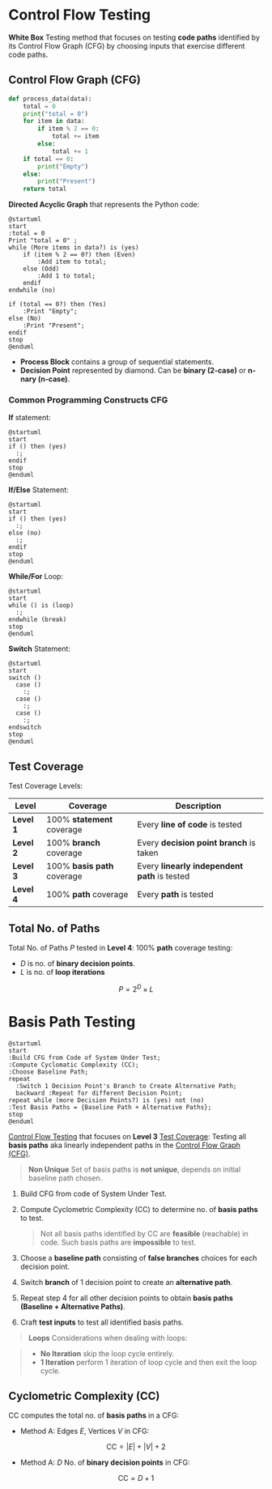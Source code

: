 # Control Flow Testing

**White Box** Testing method that focuses on testing **code paths** identified
by its Control Flow Graph (CFG) by choosing inputs that exercise different code paths.

## Control Flow Graph (CFG)

```python
def process_data(data):
    total = 0
    print("total = 0")
    for item in data:
        if item % 2 == 0:
            total += item
        else:
            total += 1
    if total == 0:
        print("Empty")
    else:
        print("Present")
    return total
```

**Directed Acyclic Graph** that represents the Python code:

```plantuml
@startuml
start
:total = 0
Print "total = 0" ;
while (More items in data?) is (yes)
    if (item % 2 == 0?) then (Even)
        :Add item to total;
    else (Odd)
        :Add 1 to total;
    endif
endwhile (no)

if (total == 0?) then (Yes)
    :Print "Empty";
else (No)
    :Print "Present";
endif
stop
@enduml
```

- **Process Block** contains a group of sequential statements.
- **Decision Point** represented by diamond. Can be **binary (2-case)** or **n-nary (n-case)**.

### Common Programming Constructs CFG

**If** statement:

```plantuml
@startuml
start
if () then (yes)
  :;
endif
stop
@enduml
```

**If/Else** Statement:

```plantuml
@startuml
start
if () then (yes)
  :;
else (no)
  :;
endif
stop
@enduml
```

**While/For** Loop:

```plantuml
@startuml
start
while () is (loop)
  :;
endwhile (break)
stop
@enduml
```

**Switch** Statement:

```plantuml
@startuml
start
switch ()
  case ()
    :;
  case ()
    :;
  case ()
    :;
endswitch
stop
@enduml
```

## Test Coverage

Test Coverage Levels:

| Level       | Coverage                     | Description                                   |
| ----------- | ---------------------------- | --------------------------------------------- |
| **Level 1** | 100% **statement** coverage  | Every **line of code** is tested              |
| **Level 2** | 100% **branch** coverage     | Every **decision point branch** is taken      |
| **Level 3** | 100% **basis path** coverage | Every **linearly independent path** is tested |
| **Level 4** | 100% **path** coverage       | Every **path** is tested                      |

## Total No. of Paths

Total No. of Paths $`P`$ tested in **Level 4**: 100% **path** coverage testing:

- $`D`$ is no. of **binary decision points**.
- $`L`$ is no. of **loop iterations**

```math
P = 2^D \times L
```

# Basis Path Testing

```plantuml
@startuml
start
:Build CFG from Code of System Under Test;
:Compute Cyclomatic Complexity (CC);
:Choose Baseline Path;
repeat
  :Switch 1 Decision Point's Branch to Create Alternative Path;
  backward :Repeat for different Decision Point;
repeat while (more Decision Points?) is (yes) not (no)
:Test Basis Paths = {Baseline Path + Alternative Paths};
stop
@enduml
```

[Control Flow Testing](#control-flow-testing) that focuses on **Level 3** [Test Coverage](#test-coverage):
Testing all **basis paths** aka linearly independent paths in the [Control Flow Graph (CFG)](#control-flow-graph-cfg).

> **Non Unique** Set of basis paths is **not unique**, depends on initial baseline path chosen.

1. Build CFG from code of System Under Test.
2. Compute Cyclometric Complexity (CC) to determine no. of **basis paths** to test.

   > Not all basis paths identified by CC are **feasible** (reachable) in code.
   > Such basis paths are **impossible** to test.

3. Choose a **baseline path** consisting of **false branches** choices for each decision point.
4. Switch **branch** of 1 decision point to create an **alternative path**.
5. Repeat step 4 for all other decision points to obtain **basis paths (Baseline + Alternative Paths)**.
6. Craft **test inputs** to test all identified basis paths.

> **Loops** Considerations when dealing with loops:

> - **No Iteration** skip the loop cycle entirely.
> - **1 Iteration** perform 1 iteration of loop cycle and then exit the loop cycle.

## Cyclometric Complexity (CC)

CC computes the total no. of **basis paths** in a CFG:

- Method A: Edges $`E`$, Vertices $`V`$ in CFG:

```math
\text{CC} = |E| + |V| + 2
```

- Method A: $`D`$ No. of **binary decision points** in CFG:

```math
\text{CC} = D + 1
```
